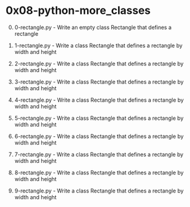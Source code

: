 # 0x08-python-more_classes

0. 0-rectangle.py - Write an empty class Rectangle that defines a rectangle

1. 1-rectangle.py - Write a class Rectangle that defines a rectangle by width and height

2. 2-rectangle.py - Write a class Rectangle that defines a rectangle by width and height

3. 3-rectangle.py - Write a class Rectangle that defines a rectangle by width and height

4. 4-rectangle.py - Write a class Rectangle that defines a rectangle by width and height

5. 5-rectangle.py - Write a class Rectangle that defines a rectangle by width and height

6. 6-rectangle.py - Write a class Rectangle that defines a rectangle by width and height

7. 7-rectangle.py - Write a class Rectangle that defines a rectangle by width and height

8. 8-rectangle.py - Write a class Rectangle that defines a rectangle by width and height

9. 9-rectangle.py - Write a class Rectangle that defines a rectangle by width and height
